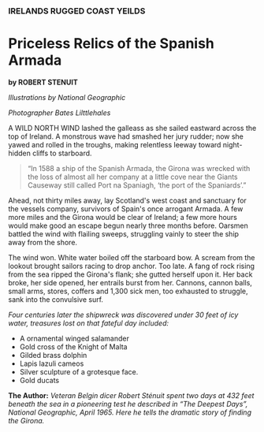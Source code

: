 <h3>IRELANDS RUGGED COAST YEILDS</h3>

<h1>Priceless Relics of the Spanish Armada</h1>

<p><strong>by ROBERT STENUIT</strong></p>

<p><em>Illustrations by National Geographic</em></p>

<p><em>Photographer Bates Lilttlehales</em></p>

<p>A WILD NORTH WIND lashed the galleass as she sailed eastward across the top of Ireland. A monstrous wave had smashed her jury rudder; now she yawed and rolled in the troughs, making relentless leeway toward night-hidden cliffs to starboard.</p>

<blockquote><p>“In 1588 a ship of the Spanish Armada, the Girona was wrecked with the loss of almost all her company at a little cove near the Giants Causeway still called Port na Spaniagh, ‘the port of the Spaniards’.”</p></blockquote>

<p>Ahead, not thirty miles away, lay Scotland's west coast and sanctuary for the vessels company, survivors of Spain's once arrogant Armada. A few more miles and the Girona would be clear of Ireland; a few more hours would make good an escape begun nearly three months before. Oarsmen battled the wind with flailing sweeps, struggling vainly to steer the ship away from the shore.</p>

<p>The wind won. White water boiled off the starboard bow. A scream from the lookout brought sailors racing to drop anchor. Too late. A fang of rock rising from the sea ripped the Girona's flank; she gutted herself upon it. Her back broke, her side opened, her entrails burst from her. Cannons, cannon balls, small arms, stores, coffers and 1,300 sick men, too exhausted to struggle, sank into the convulsive surf.</p>

<p><em>Four centuries later the shipwreck was discovered under 30 feet of icy water, treasures lost on that fateful day included:</em></p>

<ul>
<li>A ornamental winged salamander</li>
<li>Gold cross of the Knight of Malta</li>
<li>Gilded brass dolphin</li>
<li>Lapis lazuli cameos</li>
<li>Silver sculpture of a grotesque face.</li>
<li>Gold ducats</li>
</ul>

<p><strong>The Author:</strong><em> Veteran Belgin dicer Robert Sténuit spent two days at 432 feet beneath the sea in a pioneering test he described in “The Deepest Days”, National Geographic, April 1965. Here he tells the dramatic story of finding the Girona.</em></p>
